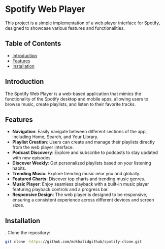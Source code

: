 # Spotify Web Player

This project is a simple implementation of a web player interface for Spotify, designed to showcase various features and functionalities.

## Table of Contents

- [Introduction](#introduction)
- [Features](#features)
- [Installation](#installation)

## Introduction

The Spotify Web Player is a web-based application that mimics the functionality of the Spotify desktop and mobile apps, allowing users to browse music, create playlists, and listen to their favorite tracks.

## Features

- **Navigation**: Easily navigate between different sections of the app, including Home, Search, and Your Library.
- **Playlist Creation**: Users can create and manage their playlists directly from the web player interface.
- **Podcast Discovery**: Explore and subscribe to podcasts to stay updated with new episodes.
- **Discover Weekly**: Get personalized playlists based on your listening habits.
- **Trending Music**: Explore trending music near you and globally.
- **Featured Charts**: Discover top charts and trending music genres.
- **Music Player**: Enjoy seamless playback with a built-in music player featuring playback controls and a progress bar.
- **Responsive Design**: The web player is designed to be responsive, ensuring a consistent experience across different devices and screen sizes.

## Installation

 . Clone the repository:

   ```bash
   git clone -https://github.com/mdkhalidgithub/spotify-clone.git
